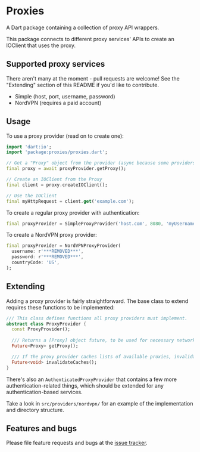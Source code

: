 # Proxies
A Dart package containing a collection of proxy API wrappers.

This package connects to different proxy services' APIs to create an IOClient
that uses the proxy.

## Supported proxy services
There aren't many at the moment - pull requests are welcome!
See the "Extending" section of this README if you'd like to contribute.
- Simple (host, port, username, password)
- NordVPN (requires a paid account)

## Usage

To use a proxy provider (read on to create one):
```dart
import 'dart:io';
import 'package:proxies/proxies.dart';

// Get a "Proxy" object from the provider (async because some providers fetch data from a server).
final proxy = await proxyProvider.getProxy();

// Create an IOClient from the Proxy
final client = proxy.createIOClient();

// Use the IOClient
final myHttpRequest = client.get('example.com');
```

To create a regular proxy provider with authentication:

```dart
final proxyProvider = SimpleProxyProvider('host.com', 8080, 'myUsername', 'myPassword');
```

To create a NordVPN proxy provider:
```dart
final proxyProvider = NordVPNProxyProvider(
  username: r'***REMOVED***',
  password: r'***REMOVED***',
  countryCode: 'US',
);
```

## Extending
Adding a proxy provider is fairly straightforward. The base class to extend
requires these functions to be implemented:

```dart
/// This class defines functions all proxy providers must implement.
abstract class ProxyProvider {
  const ProxyProvider();
  
  /// Returns a [Proxy] object future, to be used for necessary network operations.
  Future<Proxy> getProxy();

  /// If the proxy provider caches lists of available proxies, invalidate those caches.
  Future<void> invalidateCaches();
}
```

There's also an `AuthenticatedProxyProvider` that contains a few more
authentication-related things, which should be extended for any authentication-based services.

Take a look in `src/providers/nordvpn/` for an example of the implementation and
directory structure.

## Features and bugs

Please file feature requests and bugs at the [issue tracker][tracker].

[tracker]: https://github.com/hacker1024/proxies/issues
